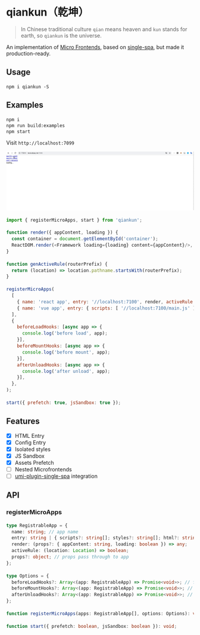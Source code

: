 # qiankun（乾坤）
> In Chinese traditional culture `qian` means heaven and `kun` stands for earth, so `qiankun` is the universe.


An implementation of [Micro Frontends](https://micro-frontends.org/), based on [single-spa](https://github.com/CanopyTax/single-spa), but made it production-ready.

## Usage

```shell
npm i qiankun -S
```

## Examples

```shell
npm i
npm run build:examples
npm start
```

Visit `http://localhost:7099`

![](./examples/example.gif)

```js
import { registerMicroApps, start } from 'qiankun';

function render({ appContent, loading }) {
  const container = document.getElementById('container');
  ReactDOM.render(<Framework loading={loading} content={appContent}/>, container);
}

function genActiveRule(routerPrefix) {
  return (location) => location.pathname.startsWith(routerPrefix);
}

registerMicroApps(
  [
    { name: 'react app', entry: '//localhost:7100', render, activeRule: genActiveRule('/react') },
    { name: 'vue app', entry: { scripts: [ '//localhost:7100/main.js' ] }, render, activeRule: genActiveRule('/vue') },
  ],
  {
    beforeLoadHooks: [async app => {
      console.log('before load', app);
    }],
    beforeMountHooks: [async app => {
      console.log('before mount', app);
    }],
    afterUnloadHooks: [async app => {
      console.log('after unload', app);
    }],
  },
);

start({ prefetch: true, jsSandbox: true });
```

## Features

- [x] HTML Entry
- [x] Config Entry
- [x] Isolated styles
- [x] JS Sandbox
- [x] Assets Prefetch
- [ ] Nested Microfrontends
- [ ] [umi-plugin-single-spa](https://github.com/umijs/umi-plugin-single-spa) integration

## API

### registerMicroApps

```typescript
type RegistrableApp = {
  name: string; // app name
  entry: string | { scripts?: string[]; styles?: string[]; html?: string };  // app entry
  render: (props?: { appContent: string, loading: boolean }) => any;
  activeRule: (location: Location) => boolean;
  props?: object; // props pass through to app
};

type Options = {
  beforeLoadHooks?: Array<(app: RegistrableApp) => Promise<void>>; // function before app load
  beforeMountHooks?: Array<(app: RegistrableApp) => Promise<void>>; // function before app mount
  afterUnloadHooks?: Array<(app: RegistrableApp) => Promise<void>>; // function after app unmount
};

function registerMicroApps(apps: RegistrableApp[], options: Options): void

function start({ prefetch: boolean, jsSandbox: boolean }): void;
```
